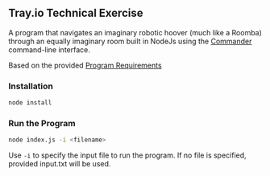 ## Tray.io Technical Exercise

A program that navigates an imaginary robotic hoover (much like a Roomba) through an equally imaginary room built in NodeJs using the [Commander](https://github.com/tj/commander.js/) command-line interface.

Based on the provided [Program Requirements](https://gist.github.com/alirussell/2d200d21f117f8d570667daa7acdbae5#file-readme-md)

### Installation
```bash
node install
``` 

### Run the Program
```bash
node index.js -i <filename>
``` 
Use `-i` to specify the input file to run the program. If no file is specified, provided input.txt will be used. 
